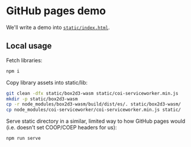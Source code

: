 # GitHub pages demo

We'll write a demo into [`static/index.html`](static/index.html). 

## Local usage

Fetch libraries:

```bash
npm i
```

Copy library assets into static/lib:

```bash
git clean -dfx static/box2d3-wasm static/coi-serviceworker.min.js
mkdir -p static/box2d3-wasm
cp -r node_modules/box2d3-wasm/build/dist/es/. static/box2d3-wasm/
cp node_modules/coi-serviceworker/coi-serviceworker.min.js static/
```

Serve static directory in a similar, limited way to how GitHub pages would (i.e. doesn't set COOP/COEP headers for us):

```bash
npm run serve
```